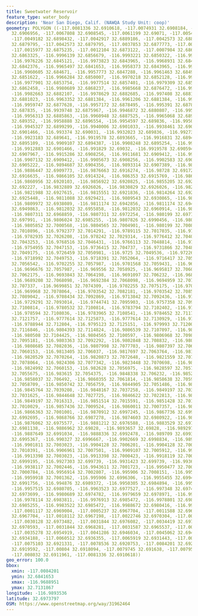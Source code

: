 ```yaml
---
title: Sweetwater Reservoir
feature_type: water_body
description: 'Near San Diego, Calif. (NAWQA Study Unit: coop)'
geometry: POLYGON ((-117.0081336 32.6910618, -117.0074931 32.6908184, -117.0072099
  32.6906956, -117.0067808 32.6908545, -117.0061199 32.69071, -117.0054332 32.6901466,
  -117.0049182 32.6898432, -117.0042917 32.6889186, -117.0042573 32.6884707, -117.0044032
  32.6879795, -117.0042573 32.6879795, -117.0037853 32.6877773, -117.0023363 32.6876446,
  -117.0015977 32.6875235, -117.0012104 32.6873122, -117.0007984 32.6867154, -117.0001975
  32.6863325, -116.9996139 32.6856679, -116.9993221 32.6850322, -116.9988242 32.6845843,
  -116.9976226 32.6845121, -116.9973823 32.6843965, -116.9968931 32.6842376, -116.9966613
  32.6842376, -116.9965497 32.6841653, -116.9958373 32.6843965, -116.9962665 32.6844687,
  -116.9960605 32.684671, -116.9957773 32.6847288, -116.9961463 32.6849961, -116.996421
  32.6851622, -116.9966284 32.6850007, -116.9970218 32.6852128, -116.9973263 32.6851196,
  -116.9977901 32.6853754, -116.9977514 32.6857401, -116.9979309 32.685973, -116.9981204
  32.6862458, -116.9980689 32.6868237, -116.9985668 32.6876472, -116.9986354 32.6881023,
  -116.9982663 32.6882107, -116.9978629 32.6882685, -116.997408 32.6881529, -116.9966956
  32.6881023, -116.9963352 32.6881384, -116.9961206 32.6881384, -116.995906 32.687994,
  -116.9959747 32.6877628, -116.9957172 32.6878495, -116.995391 32.687835, -116.9949619
  32.687835, -116.9939748 32.6875967, -116.9946872 32.6880807, -116.9952365 32.6882974,
  -116.9956313 32.6885863, -116.9960948 32.6887525, -116.9965068 32.6891353, -116.996421
  32.689352, -116.9958888 32.6896554, -116.9954597 32.689836, -116.9950649 32.6899444,
  -116.9945327 32.6899299, -116.9940006 32.6901033, -116.9938461 32.6901972, -116.9933997
  32.6901466, -116.993374 32.690031, -116.9932023 32.689836, -116.9927303 32.6897421,
  -116.9923183 32.689641, -116.9919578 32.6893665, -116.9916831 32.6894026, -116.9914428
  32.6895109, -116.9909107 32.6894387, -116.9908248 32.6895254, -116.990945 32.6900021,
  -116.9912883 32.6901466, -116.991829 32.69032, -116.9919578 32.6905945, -116.9917861
  32.6907967, -116.9915286 32.6908256, -116.9911681 32.6909412, -116.9909707 32.6909412,
  -116.9907132 32.6909412, -116.9905673 32.6908256, -116.9902583 32.6903922, -116.9899579
  32.6905222, -116.9894687 32.6904356, -116.9893314 32.6907389, -116.9888679 32.6909773,
  -116.9886447 32.6909773, -116.9876663 32.6916274, -116.98728 32.6917213, -116.9870654
  32.6916635, -116.9866105 32.6914324, -116.986353 32.6915769, -116.986353 32.6918658,
  -116.9860956 32.6920103, -116.9856922 32.6920825, -116.9855205 32.6920825, -116.9846021
  32.692227, -116.9832889 32.6926026, -116.9830829 32.6926026, -116.982628 32.6927615,
  -116.9821988 32.6927615, -116.9815551 32.6921836, -116.9814264 32.6923136, -116.9814264
  32.6925448, -116.9811088 32.6929421, -116.9809543 32.6930865, -116.9808513 32.6934983,
  -116.9809972 32.6938089, -116.9811174 32.6942856, -116.9811174 32.6946829, -116.9812032
  32.6949863, -116.9812032 32.6955858, -116.9812032 32.6960914, -116.9808599 32.6966692,
  -116.9807311 32.6968859, -116.9807311 32.6972254, -116.980199 32.697731, -116.9806625
  32.697991, -116.9806024 32.6985255, -116.9807826 32.6990456, -116.980714 32.6994284,
  -116.9805852 32.7000568, -116.9804565 32.7004901, -116.980199 32.7008946, -116.979787
  32.7010896, -116.9792377 32.7014291, -116.9789115 32.7017035, -116.978757 32.7020285,
  -116.9782935 32.7026208, -116.978242 32.7029314, -116.9776412 32.7040653, -116.9774095
  32.7043253, -116.9768516 32.7046431, -116.9766113 32.7048814, -116.9761478 32.7048309,
  -116.9754955 32.7047153, -116.9736415 32.704737, -116.9731866 32.7048092, -116.9728862
  32.7049175, -116.9726459 32.7050981, -116.9725 32.7049536, -116.9722682 32.704932,
  -116.9718992 32.7049753, -116.9718391 32.7052064, -116.9716417 32.7053364, -116.9708949
  32.7056542, -116.9702255 32.7057987, -116.9701568 32.7059431, -116.9698392 32.7058925,
  -116.9696676 32.7057987, -116.969556 32.7058925, -116.9695817 32.7060731, -116.9695817
  32.7062175, -116.9693843 32.7064198, -116.9691097 32.706232, -116.9688951 32.7065642,
  -116.9689208 32.7068098, -116.9692384 32.7068098, -116.9694959 32.7070264, -116.9697276
  32.707337, -116.9699851 32.7074309, -116.9702255 32.7075175, -116.9703285 32.7077703,
  -116.969968 32.7078064, -116.9703542 32.7082181, -116.9703542 32.708507, -116.9707233
  32.7089042, -116.9708434 32.7092869, -116.9713842 32.7092436, -116.9718133 32.7090486,
  -116.9729291 32.7093014, -116.9744741 32.7095903, -116.9757358 32.7098791, -116.9768344
  32.7100814, -116.9780532 32.7100814, -116.9783794 32.7102402, -116.9786197 32.7105436,
  -116.978594 32.7108036, -116.9783965 32.7108541, -116.9784652 32.7117568, -116.9782249
  32.7121757, -116.9777614 32.7125873, -116.9777614 32.7130929, -116.9781648 32.7131867,
  -116.9788944 32.712804, -116.9795123 32.7125151, -116.979993 32.7120096, -116.9802247
  32.7116846, -116.9804393 32.7114824, -116.9806539 32.7107097, -116.980611 32.7105436,
  -116.980508 32.7104425, -116.9804565 32.7100597, -116.9806968 32.7098936, -116.980714
  32.7095181, -116.9803363 32.7092292, -116.9802848 32.708832, -116.980508 32.7084203,
  -116.9808685 32.7082036, -116.9807998 32.7077703, -116.9807397 32.706492, -116.9811431
  32.7060153, -116.9813405 32.706037, -116.9817697 32.7063764, -116.9816409 32.7066509,
  -116.9820529 32.7070264, -116.9820873 32.7072648, -116.9821559 32.7073875, -116.9823276
  32.7078064, -116.9824306 32.7077342, -116.9823448 32.7070698, -116.9822246 32.706492,
  -116.9824992 32.7060153, -116.982628 32.7056975, -116.9828597 32.7057481, -116.9830571
  32.7055675, -116.983615 32.7054375, -116.9848338 32.706232, -116.9852287 32.706362,
  -116.9858037 32.706492, -116.9860355 32.7061814, -116.9858638 32.7059142, -116.9854175
  32.7058709, -116.9850742 32.7056759, -116.9844905 32.7051486, -116.9844905 32.7043903,
  -116.9845764 32.7039208, -116.9848167 32.7037258, -116.9849197 32.7032708, -116.984645
  32.7031625, -116.9844648 32.7027725, -116.9846622 32.7022813, -116.9847823 32.7018624,
  -116.9849197 32.7016313, -116.9851514 32.7015591, -116.9851428 32.7012413, -116.9854347
  32.7010029, -116.9857436 32.7009524, -116.9860011 32.7007357, -116.98619 32.7004468,
  -116.9866363 32.7001001, -116.9870912 32.6997245, -116.9867736 32.6995078, -116.9867736
  32.6992695, -116.9868766 32.6987278, -116.9874603 32.6980922, -116.9873487 32.6978249,
  -116.9876062 32.6975577, -116.9881212 32.6976588, -116.9883529 32.697731, -116.9884902
  32.6981138, -116.9886962 32.69828, -116.9893657 32.69828, -116.989297 32.6984533,
  -116.9887649 32.6991034, -116.9888336 32.6992478, -116.989709 32.69932, -116.9900352
  32.6995367, -116.990327 32.6996667, -116.9902669 32.6998834, -116.9899837 32.7000134,
  -116.9901811 32.7003023, -116.9904128 32.7006201, -116.9904128 32.7008946, -116.9904987
  32.7010391, -116.9906961 32.7007501, -116.9909107 32.7005912, -116.9913398 32.7004973,
  -116.9913398 32.7003023, -116.9913398 32.7000423, -116.9918119 32.7001001, -116.992181
  32.6999195, -116.9927303 32.699739, -116.9931423 32.699739, -116.9936143 32.6999556,
  -116.9938117 32.7002446, -116.9943611 32.7001723, -116.9950477 32.7000134, -116.9954082
  32.7000784, -116.9956914 32.7002807, -116.995906 32.7008151, -116.9959918 32.7007429,
  -116.9959918 32.7001362, -116.995906 32.6996306, -116.9955455 32.6994139, -116.9949619
  32.6991756, -116.994876 32.6989372, -116.9950305 32.6984894, -116.9953224 32.6982366,
  -116.9957515 32.6980705, -116.9963523 32.6977527, -116.997348 32.6974204, -116.9978801
  32.6973699, -116.9980689 32.6974782, -116.9979659 32.6978971, -116.9977771 32.6981644,
  -116.9978114 32.6983811, -116.9976913 32.6985472, -116.9978801 32.6986194, -116.9980689
  32.6985255, -116.9983522 32.6985472, -116.9988672 32.6980416, -116.9995967 32.6973193,
  -117.0001117 32.6969004, -117.0005237 32.6967704, -117.0011588 32.6967704, -117.0013563
  32.6967704, -117.0018112 32.6967198, -117.0022746 32.6970304, -117.0026437 32.6971748,
  -117.0030128 32.6973482, -117.0031844 32.6976082, -117.0034419 32.697406, -117.0034419
  32.6970593, -117.0031844 32.6968281, -117.0031587 32.6965537, -117.0033046 32.6962359,
  -117.0035278 32.6954919, -117.0041286 32.6946034, -117.0045062 32.6940111, -117.0053045
  32.6934188, -117.0060512 32.6936355, -117.0065919 32.6931443, -117.0071498 32.6924581,
  -117.0075103 32.6921331, -117.0078536 32.6920753, -117.0084201 32.6921331, -117.0081849
  32.6919592, -117.00804 32.6918094, -117.0079745 32.691638, -117.0079519 32.6914229,
  -117.008032 32.6911961, -117.0081336 32.6910618))
geo_error: 100.0
bbox:
  xmin: -117.0084201
  ymin: 32.6841653
  xmax: -116.9688951
  ymax: 32.7131867
longitude: -116.9893536
latitude: 32.6973797
OSM: https://www.openstreetmap.org/way/31962464
---
```

